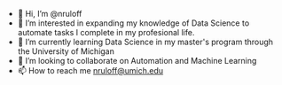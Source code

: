 - 👋 Hi, I’m @nruloff
- 👀 I’m interested in expanding my knowledge of Data Science to automate tasks I complete in my profesional life.
- 🌱 I’m currently learning Data Science in my master's program through the University of Michigan
- 💞️ I’m looking to collaborate on Automation and Machine Learning
- 📫 How to reach me nruloff@umich.edu
